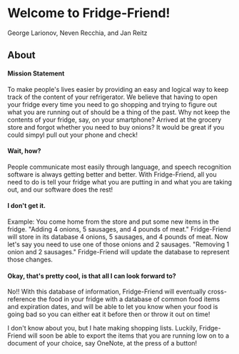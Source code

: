 # Welcome to Fridge-Friend!

George Larionov, Neven Recchia, and Jan Reitz

## About

#### Mission Statement
To make people's lives easier by providing an easy and logical way to keep track
of the content of your refrigerator. We believe that having to open your fridge 
every time you need to go shopping and trying to figure out what you are running
out of should be a thing of the past. Why not keep the contents of your fridge,
say, on your smartphone? Arrived at the grocery store and forgot whether you need
to buy onions? It would be great if you could simpyl pull out your phone and check!

#### Wait, how?
People communicate most easily through language, and speech recognition software
is always getting better and better. With Fridge-Friend, all you need to do is 
tell your fridge what you are putting in and what you are taking out, and our
software does the rest!

#### I don't get it.
Example: You come home from the store and put some new items in the fridge.
    "Adding 4 onions, 5 sausages, and 4 pounds of meat."
  Fridge-Friend will store in its database 4 onions, 5 sausages, and 4 pounds of
  meat. 
  Now let's say you need to use one of those onions and 2 sausages.
    "Removing 1 onion and 2 sausages."
  Fridge-Friend will update the database to represent those changes.
  
#### Okay, that's pretty cool, is that all I can look forward to?
No!! With this database of information, Fridge-Friend will eventually cross-reference
the food in your fridge with a database of common food items and expiration dates,
and will be able to let you know when your food is going bad so you can either
eat it before then or throw it out on time! 

I don't know about you, but I hate making shopping lists. Luckily, Fridge-Friend
will soon be able to export the items that you are running low on to a document
of your choice, say OneNote, at the press of a button!
